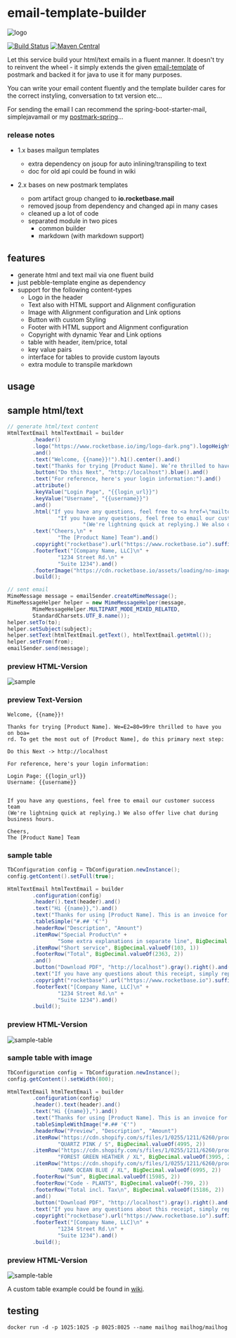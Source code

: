 # email-template-builder

![logo](assets/logo.svg)

[![Build Status](https://travis-ci.com/rocketbase-io/email-template-builder.svg?branch=master)](https://app.travis-ci.com/rocketbase-io/email-template-builder)
[![Maven Central](https://maven-badges.herokuapp.com/maven-central/io.rocketbase.mail/email-template-builder/badge.svg)](https://maven-badges.herokuapp.com/maven-central/io.rocketbase.mail/email-template-builder)

Let this service build your html/text emails in a fluent manner. It doesn't try to reinvent the wheel - it simply extends the given [email-template](https://postmarkapp.com/mailmason) of postmark and backed it for java to use it for many purposes.

You can write your email content fluently and the template builder cares for the correct instyling, conversation to txt version etc...

For sending the email I can recommend the spring-boot-starter-mail, simplejavamail or my [postmark-spring](https://github.com/rocketbase-io/postmark-spring)...

### release notes
- 1.x bases mailgun templates
  - extra dependency on jsoup for auto inlining/transpiling to text
  - doc for old api could be found in wiki
  
- 2.x bases on new postmark templates
  - pom artifact group changed to **io.rocketbase.mail**
  - removed jsoup from dependency and changed api in many cases
  - cleaned up a lot of code
  - separated module in two pices
    - common builder
    - markdown (with markdown support)

## features

- generate html and text mail via one fluent build
- just pebble-template engine as dependency
- support for the following content-types
  - Logo in the header
  - Text also with HTML support and Alignment configuration
  - Image with Alignment configuration and Link options
  - Button with custom Styling
  - Footer with HTML support and Alignment configuration
  - Copyright with dynamic Year and Link options
  - table with header, item/price, total
  - key value pairs
  - interface for tables to provide custom layouts
  - extra module to transpile markdown

## usage

## sample html/text
```java
// generate html/text content
HtmlTextEmail htmlTextEmail = builder
        .header()
        .logo("https://www.rocketbase.io/img/logo-dark.png").logoHeight(41)
        .and()
        .text("Welcome, {{name}}!").h1().center().and()
        .text("Thanks for trying [Product Name]. We’re thrilled to have you on board. To get the most out of [Product Name], do this primary next step:").and()
        .button("Do this Next", "http://localhost").blue().and()
        .text("For reference, here's your login information:").and()
        .attribute()
        .keyValue("Login Page", "{{login_url}}")
        .keyValue("Username", "{{username}}")
        .and()
        .html("If you have any questions, feel free to <a href=\"mailto:{{support_email}}\">email our customer success team</a>. (We're lightning quick at replying.) We also offer <a href=\"{{live_chat_url}}\">live chat</a> during business hours.",
                "If you have any questions, feel free to email our customer success team\n" +
                        "(We're lightning quick at replying.) We also offer live chat during business hours.").and()
        .text("Cheers,\n" +
                "The [Product Name] Team").and()
        .copyright("rocketbase").url("https://www.rocketbase.io").suffix(". All rights reserved.").and()
        .footerText("[Company Name, LLC]\n" +
                "1234 Street Rd.\n" +
                "Suite 1234").and()
        .footerImage("https://cdn.rocketbase.io/assets/loading/no-image.jpg").width(100).linkUrl("https://www.rocketbase.io").and()
        .build();

// sent email
MimeMessage message = emailSender.createMimeMessage();
MimeMessageHelper helper = new MimeMessageHelper(message,
        MimeMessageHelper.MULTIPART_MODE_MIXED_RELATED,
        StandardCharsets.UTF_8.name());
helper.setTo(to);
helper.setSubject(subject);
helper.setText(htmlTextEmail.getText(), htmlTextEmail.getHtml());
helper.setFrom(from);
emailSender.send(message);

```

### preview HTML-Version

![sample](assets/v2-mail-sample.png)

### preview Text-Version

```
Welcome, {{name}}!

Thanks for trying [Product Name]. We=E2=80=99re thrilled to have you on boa=
rd. To get the most out of [Product Name], do this primary next step:

Do this Next -> http://localhost

For reference, here's your login information:

Login Page: {{login_url}}
Username: {{username}}


If you have any questions, feel free to email our customer success team
(We're lightning quick at replying.) We also offer live chat during business hours.

Cheers,
The [Product Name] Team
```


### sample table
```java
TbConfiguration config = TbConfiguration.newInstance();
config.getContent().setFull(true);

HtmlTextEmail htmlTextEmail = builder
        .configuration(config)
        .header().text(header).and()
        .text("Hi {{name}},").and()
        .text("Thanks for using [Product Name]. This is an invoice for your recent purchase").and()
        .tableSimple("#.## '€'")
        .headerRow("Description", "Amount")
        .itemRow("Special Product\n" +
                "Some extra explanations in separate line", BigDecimal.valueOf(1333, 2))
        .itemRow("Short service", BigDecimal.valueOf(103, 1))
        .footerRow("Total", BigDecimal.valueOf(2363, 2))
        .and()
        .button("Download PDF", "http://localhost").gray().right().and()
        .text("If you have any questions about this receipt, simply reply to this email or reach out to our support team for help.").and()
        .copyright("rocketbase").url("https://www.rocketbase.io").suffix(". All rights reserved.").and()
        .footerText("[Company Name, LLC]\n" +
                "1234 Street Rd.\n" +
                "Suite 1234").and()
        .build();
```

### preview HTML-Version

![sample-table](assets/v2-mail-sample-table.png)

### sample table with image

```java
TbConfiguration config = TbConfiguration.newInstance();
config.getContent().setWidth(800);

HtmlTextEmail htmlTextEmail = builder
        .configuration(config)
        .header().text(header).and()
        .text("Hi {{name}},").and()
        .text("Thanks for using [Product Name]. This is an invoice for your recent purchase").and()
        .tableSimpleWithImage("#.## '€'")
        .headerRow("Preview", "Description", "Amount")
        .itemRow("https://cdn.shopify.com/s/files/1/0255/1211/6260/products/TCW1142-07052_small.jpg?v=1589200198", "Damen Harbour Tanktop × 1\n" +
                "QUARTZ PINK / S", BigDecimal.valueOf(4995, 2))
        .itemRow("https://cdn.shopify.com/s/files/1/0255/1211/6260/products/TCM1886-0718_201_fdf0be52-639f-4ea8-9143-6bd75e0821b1_small.jpg?v=1583509609", "Herren ten Classic T-Shirt\n"+
                "FOREST GREEN HEATHER / XL", BigDecimal.valueOf(3995, 2))
        .itemRow("https://cdn.shopify.com/s/files/1/0255/1211/6260/products/TCM1939-0439_1332_da6f3e7c-e18d-4778-be97-c6c0b482b643_small.jpg?v=1583509671", "Herren Joshua Hanfshorts\n" +
                "DARK OCEAN BLUE / XL", BigDecimal.valueOf(6995, 2))
        .footerRow("Sum", BigDecimal.valueOf(15985, 2))
        .footerRow("Code - PLANT5", BigDecimal.valueOf(-799, 2))
        .footerRow("Total incl. Tax\n", BigDecimal.valueOf(15186, 2))
        .and()
        .button("Download PDF", "http://localhost").gray().right().and()
        .text("If you have any questions about this receipt, simply reply to this email or reach out to our support team for help.").and()
        .copyright("rocketbase").url("https://www.rocketbase.io").suffix(". All rights reserved.").and()
        .footerText("[Company Name, LLC]\n" +
                "1234 Street Rd.\n" +
                "Suite 1234").and()
        .build();
```

### preview HTML-Version

![sample-table](assets/v2-mail-sample-table-image.png)

A custom table example could be found in [wiki](https://github.com/rocketbase-io/email-template-builder/wiki/Custom-Table).

## testing

```
docker run -d -p 1025:1025 -p 8025:8025 --name mailhog mailhog/mailhog
```